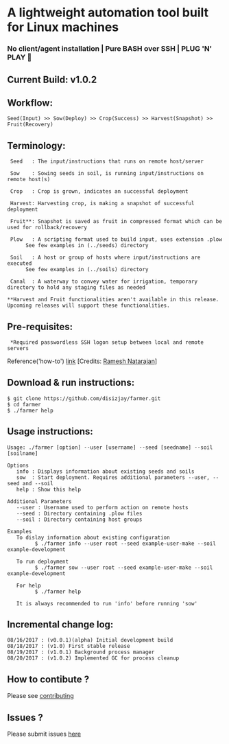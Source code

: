# A lightweight automation tool built for Linux machines
### No client/agent installation | Pure BASH over SSH | PLUG 'N' PLAY :rocket:

## Current Build: v1.0.2

## Workflow:
```
Seed(Input) >> Sow(Deploy) >> Crop(Success) >> Harvest(Snapshot) >> Fruit(Recovery)
```
## Terminology:
```
 Seed	: The input/instructions that runs on remote host/server

 Sow	: Sowing seeds in soil, is running input/instructions on remote host(s)

 Crop	: Crop is grown, indicates an successful deployment

 Harvest: Harvesting crop, is making a snapshot of successful deployment

 Fruit**: Snapshot is saved as fruit in compressed format which can be used for rollback/recovery

 Plow	: A scripting format used to build input, uses extension .plow
	  See few examples in (../seeds) directory

 Soil	: A host or group of hosts where input/instructions are executed
	  See few examples in (../soils) directory

 Canal	: A waterway to convey water for irrigation, temporary directory to hold any staging files as needed

**Harvest and Fruit functionalities aren't available in this release. Upcoming releases will support these functionalities.
```
## Pre-requisites:
```
 *Required passwordless SSH logon setup between local and remote servers
```
  Reference('how-to') [link](http://www.thegeekstuff.com/2008/11/3-steps-to-perform-ssh-login-without-password-using-ssh-keygen-ssh-copy-id) [Credits: [Ramesh Natarajan](http://www.thegeekstuff.com/about/)]

## Download & run instructions:
```
$ git clone https://github.com/disizjay/farmer.git
$ cd farmer
$ ./farmer help
```
## Usage instructions:
```
Usage: ./farmer [option] --user [username] --seed [seedname] --soil [soilname]

Options
   info : Displays information about existing seeds and soils
   sow  : Start deployment. Requires additional parameters --user, --seed and --soil
   help : Show this help

Additional Parameters
   --user : Username used to perform action on remote hosts
   --seed : Directory containing .plow files
   --soil : Directory containing host groups

Examples
   To dislay information about existing configuration
         $ ./farmer info --user root --seed example-user-make --soil example-development

   To run deployment
         $ ./farmer sow --user root --seed example-user-make --soil example-development

   For help
         $ ./farmer help

   It is always recommended to run 'info' before running 'sow'
```
## Incremental change log:
```
08/16/2017 : (v0.0.1)(alpha) Initial development build
08/18/2017 : (v1.0) First stable release
08/19/2017 : (v1.0.1) Background process manager
08/20/2017 : (v1.0.2) Implemented GC for process cleanup
```
## How to contibute ? 
Please see [contributing](https://github.com/disizjay/farmer/blob/master/CONTRIBUTING.md)

## Issues ?
Please submit issues [here](https://github.com/disizjay/farmer/issues/new)
